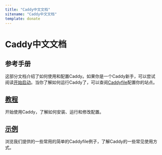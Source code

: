 ```yaml
---
title: "Caddy中文文档"
sitename: "Caddy中文文档"
template: donate
---
```


# Caddy中文文档

## 参考手册
这部分文档介绍了如何使用和配置Caddy。如果你是一个Caddy新手，可以尝试阅读[开始启动](tutorial.md)。当你了解如何运行Caddy了，可以查阅[Caddyfile](caddyfile.md)配置你的站点。

## [教程](tutorial.md)
开始使用Caddy，了解如何安装、运行和修改配置。

## [示例](https://github.com/caddyserver/examples)
浏览我们提供的一些常用的简单的Caddyfile例子，了解Caddy的一些常见使用方式。
